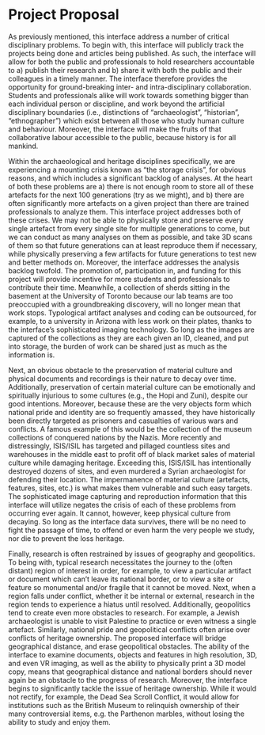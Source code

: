 # Project Proposal

As previously mentioned, this interface address a number of critical disciplinary problems. To begin with, this interface will publicly track the projects being done and articles being published. As such, the interface will allow for both the public and professionals to hold researchers accountable to a) publish their research and b) share it with both the public and their colleagues in a timely manner. The interface therefore provides the opportunity for ground-breaking inter- and intra-disciplinary collaboration. Students and professionals alike will work towards something bigger than each individual person or discipline, and work beyond the artificial disciplinary boundaries (i.e., distinctions of “archaeologist”, “historian”, “ethnographer”) which exist between all those who study human culture and behaviour. Moreover, the interface will make the fruits of that collaborative labour accessible to the public, because history is for all mankind. 

Within the archaeological and heritage disciplines specifically, we are experiencing a mounting crisis known as “the storage crisis”, for obvious reasons, and which includes a significant backlog of analyses. At the heart of both these problems are a) there is not enough room to store all of these artefacts for the next 100 generations (try as we might), and b) there are often significantly more artefacts on a given project than there are trained professionals to analyze them. This interface project addresses both of these crises. We may not be able to physically store and preserve every single artefact from every single site for multiple generations to come, but we can conduct as many analyses on them as possible, and take 3D scans of them so that future generations can at least reproduce them if necessary, while physically preserving a few artifacts for future generations to test new and better methods on. Moreover, the interface addresses the analysis backlog twofold. The promotion of, participation in, and funding for this project will provide incentive for more students and professionals to contribute their time. Meanwhile, a collection of sherds sitting in the basement at the University of Toronto because our lab teams are too preoccupied with a groundbreaking discovery, will no longer mean that work stops. Typological artifact analyses and coding can be outsourced, for example, to a university in Arizona with less work on their plates, thanks to the interface’s sophisticated imaging technology. So long as the images are captured of the collections as they are each given an ID, cleaned, and put into storage, the burden of work can be shared just as much as the information is.

Next, an obvious obstacle to the preservation of material culture and physical documents and recordings is their nature to decay over time. Additionally, preservation of certain material culture can be emotionally and spiritually injurious to some cultures (e.g., the Hopi and Zuni), despite our good intentions. Moreover, because these are the very objects form which national pride and identity are so frequently amassed, they have historically been directly targeted as prisoners and casualties of various wars and conflicts. A famous example of this would be the collection of the museum collections of conquered nations by the Nazis. More recently and distressingly, ISIS/ISIL has targeted and pillaged countless sites and warehouses in the middle east to profit off of black market sales of material culture while damaging heritage. Exceeding this, ISIS/ISIL has intentionally destroyed dozens of sites, and even murdered a Syrian archaeologist for defending their location. The impermanence of material culture (artefacts, features, sites, etc.) is what makes them vulnerable and such easy targets. The sophisticated image capturing and reproduction information that this interface will utilize negates the crisis of each of these problems from occurring ever again. It cannot, however, keep physical culture from decaying. So long as the interface data survives, there will be no need to fight the passage of time, to offend or even harm the very people we study, nor die to prevent the loss heritage.

Finally, research is often restrained by issues of geography and geopolitics. To being with, typical research necessitates the journey to the (often distant) region of interest in order, for example, to view a particular artifact or document which can’t leave its national border, or to view a site or feature so monumental and/or fragile that it cannot be moved. Next, when a region falls under conflict, whether it be internal or external, research in the region tends to experience a hiatus until resolved. Additionally, geopolitics tend to create even more obstacles to research. For example, a Jewish archaeologist is unable to visit Palestine to practice or even witness a single artefact. Similarly, national pride and geopolitical conflicts often arise over conflicts of heritage ownership. The proposed interface will bridge geographical distance, and erase geopolitical obstacles. The ability of the interface to examine documents, objects and features in high resolution, 3D, and even VR imaging, as well as the ability to physically print a 3D model copy, means that geographical distance and national borders should never again be an obstacle to the progress of research. Moreover, the interface begins to significantly tackle the issue of heritage ownership. While it would not rectify, for example, the Dead Sea Scroll Conflict, it would allow for institutions such as the British Museum to relinquish ownership of their many controversial items, e.g. the Parthenon marbles, without losing the ability to study and enjoy them.
